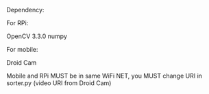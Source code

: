 Dependency:

For RPi:

OpenCV 3.3.0
numpy

For mobile:

Droid Cam



Mobile and RPi MUST be in same WiFi NET, you MUST change URI in sorter.py (video URI from Droid Cam)

